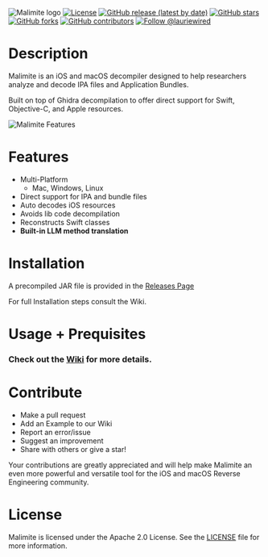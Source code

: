 ![Malimite logo](https://github.com/LaurieWired/Malimite/blob/main/media/malimite_logo.png)
[![License](https://img.shields.io/badge/License-Apache%202.0-blue.svg)](https://www.apache.org/licenses/LICENSE-2.0)
[![GitHub release (latest by date)](https://img.shields.io/github/v/release/LaurieWired/Malimite)](https://github.com/LaurieWired/Malimite/releases)
[![GitHub stars](https://img.shields.io/github/stars/LaurieWired/Malimite)](https://github.com/LaurieWired/Malimite/stargazers)
[![GitHub forks](https://img.shields.io/github/forks/LaurieWired/Malimite)](https://github.com/LaurieWired/Malimite/network/members)
[![GitHub contributors](https://img.shields.io/github/contributors/LaurieWired/Malimite)](https://github.com/LaurieWired/Malimite/graphs/contributors)
[![Follow @lauriewired](https://img.shields.io/twitter/follow/lauriewired?style=social)](https://twitter.com/lauriewired)

# Description

Malimite is an iOS and macOS decompiler designed to help researchers analyze and decode IPA files and Application Bundles.

Built on top of Ghidra decompilation to offer direct support for Swift, Objective-C, and Apple resources.


![Malimite Features](https://github.com/LaurieWired/Malimite/blob/main/media/malimite_features_github.png)


# Features
- Multi-Platform
  - Mac, Windows, Linux
- Direct support for IPA and bundle files
- Auto decodes iOS resources
- Avoids lib code decompilation
- Reconstructs Swift classes
- **Built-in LLM method translation**


# Installation

A precompiled JAR file is provided in the [Releases Page](https://github.com/LaurieWired/Malimite/releases/)

For full Installation steps consult the Wiki.

# Usage + Prequisites

### Check out the **[Wiki](https://github.com/LaurieWired/Malimite/wiki)** for more details.


# Contribute
- Make a pull request
- Add an Example to our Wiki
- Report an error/issue
- Suggest an improvement
- Share with others or give a star!

Your contributions are greatly appreciated and will help make Malimite an even more powerful and versatile tool for the iOS and macOS Reverse Engineering community.

# License

Malimite is licensed under the Apache 2.0 License. See the [LICENSE](https://www.apache.org/licenses/LICENSE-2.0) file for more information.
